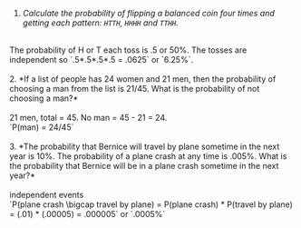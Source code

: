 1. *Calculate the probability of flipping a balanced coin four times and getting each pattern: `HTTH`, `HHHH` and `TTHH`.* <br>
<br>
The probability of H or T each toss is .5 or 50%. The tosses are independent so `.5*.5*.5*.5 = .0625` or `6.25%`. <br>
<br>
2. *If a list of people has 24 women and 21 men, then the probability of choosing a man from the list is 21/45. What is the probability of not choosing a man?* <br>
<br>
21 men, total = 45.  No man = 45 - 21 = 24. <br>
`P(man) = 24/45` <br>
<br>
3. *The probability that Bernice will travel by plane sometime in the next year is 10%. The probability of a plane crash at any time is .005%. What is the probability that Bernice will be in a plane crash sometime in the next year?*<br>
<br>
independent events <br>
`P(plane crash \bigcap travel by plane) =  P(plane crash) * P(travel by plane) = (.01) * (.00005) = .000005` or `.0005%`<br>
